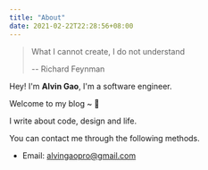```yaml
---
title: "About"
date: 2021-02-22T22:28:56+08:00
---
```


> What I cannot create, I do not understand 
>
> -- Richard Feynman

Hey! I'm **Alvin Gao**, I'm a software engineer. 

Welcome to my blog ~ 👋

I write about code, design and life.

You can contact me through the following methods.

* Email: alvingaopro@gmail.com
